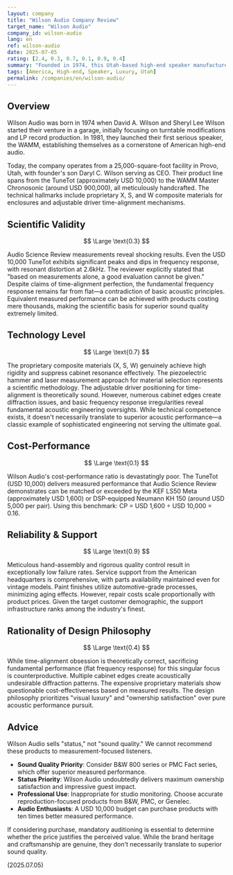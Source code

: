 ```yaml
---
layout: company
title: "Wilson Audio Company Review"
target_name: "Wilson Audio"
company_id: wilson-audio
lang: en
ref: wilson-audio
date: 2025-07-05
rating: [2.4, 0.3, 0.7, 0.1, 0.9, 0.4]
summary: "Founded in 1974, this Utah-based high-end speaker manufacturer represents the pinnacle of luxury audio pricing, with entry-level models exceeding USD 10,000 and flagship systems approaching USD 1 million. Known for proprietary composite materials and time-alignment obsession, measured data reveals performance that doesn't justify the astronomical prices. A quintessential luxury audio brand that maintains premium pricing through brand prestige and craftsmanship rather than acoustic superiority."
tags: [America, High-end, Speaker, Luxury, Utah]
permalink: /companies/en/wilson-audio/
---
```


## Overview

Wilson Audio was born in 1974 when David A. Wilson and Sheryl Lee Wilson started their venture in a garage, initially focusing on turntable modifications and LP record production. In 1981, they launched their first serious speaker, the WAMM, establishing themselves as a cornerstone of American high-end audio.

Today, the company operates from a 25,000-square-foot facility in Provo, Utah, with founder's son Daryl C. Wilson serving as CEO. Their product line spans from the TuneTot (approximately USD 10,000) to the WAMM Master Chronosonic (around USD 900,000), all meticulously handcrafted. The technical hallmarks include proprietary X, S, and W composite materials for enclosures and adjustable driver time-alignment mechanisms.

## Scientific Validity

$$ \Large \text{0.3} $$

Audio Science Review measurements reveal shocking results. Even the USD 10,000 TuneTot exhibits significant peaks and dips in frequency response, with resonant distortion at 2.6kHz. The reviewer explicitly stated that "based on measurements alone, a good evaluation cannot be given." Despite claims of time-alignment perfection, the fundamental frequency response remains far from flat—a contradiction of basic acoustic principles. Equivalent measured performance can be achieved with products costing mere thousands, making the scientific basis for superior sound quality extremely limited.

## Technology Level

$$ \Large \text{0.7} $$

The proprietary composite materials (X, S, W) genuinely achieve high rigidity and suppress cabinet resonance effectively. The piezoelectric hammer and laser measurement approach for material selection represents a scientific methodology. The adjustable driver positioning for time-alignment is theoretically sound. However, numerous cabinet edges create diffraction issues, and basic frequency response irregularities reveal fundamental acoustic engineering oversights. While technical competence exists, it doesn't necessarily translate to superior acoustic performance—a classic example of sophisticated engineering not serving the ultimate goal.

## Cost-Performance

$$ \Large \text{0.1} $$

Wilson Audio's cost-performance ratio is devastatingly poor. The TuneTot (USD 10,000) delivers measured performance that Audio Science Review demonstrates can be matched or exceeded by the KEF LS50 Meta (approximately USD 1,600) or DSP-equipped Neumann KH 150 (around USD 5,000 per pair). Using this benchmark: CP = USD 1,600 ÷ USD 10,000 = 0.16.

## Reliability & Support

$$ \Large \text{0.9} $$

Meticulous hand-assembly and rigorous quality control result in exceptionally low failure rates. Service support from the American headquarters is comprehensive, with parts availability maintained even for vintage models. Paint finishes utilize automotive-grade processes, minimizing aging effects. However, repair costs scale proportionally with product prices. Given the target customer demographic, the support infrastructure ranks among the industry's finest.

## Rationality of Design Philosophy

$$ \Large \text{0.4} $$

While time-alignment obsession is theoretically correct, sacrificing fundamental performance (flat frequency response) for this singular focus is counterproductive. Multiple cabinet edges create acoustically undesirable diffraction patterns. The expensive proprietary materials show questionable cost-effectiveness based on measured results. The design philosophy prioritizes "visual luxury" and "ownership satisfaction" over pure acoustic performance pursuit.

## Advice

Wilson Audio sells "status," not "sound quality." We cannot recommend these products to measurement-focused listeners.

- **Sound Quality Priority**: Consider B&W 800 series or PMC Fact series, which offer superior measured performance.
- **Status Priority**: Wilson Audio undoubtedly delivers maximum ownership satisfaction and impressive guest impact.
- **Professional Use**: Inappropriate for studio monitoring. Choose accurate reproduction-focused products from B&W, PMC, or Genelec.
- **Audio Enthusiasts**: A USD 10,000 budget can purchase products with ten times better measured performance.

If considering purchase, mandatory auditioning is essential to determine whether the price justifies the perceived value. While the brand heritage and craftsmanship are genuine, they don't necessarily translate to superior sound quality.

(2025.07.05)